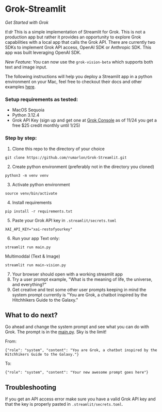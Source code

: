 # Grok-Streamlit
_Get Started with Grok_

*tl:dr* This is a simple implementation of Streamlit for Grok. This is not a production app but rather it provides an opportunity to explore Grok capabilities with a local app that calls the Grok API.  There are currently two SDKs to implement Grok API access, OpenAI SDK or Anthropic SDK. This app was built leveraging OpenAI SDK.

*New Feature:* You can now use the `grok-vision-beta` which supports both text and image input.

The following instructions will help you deploy a Streamlit app in a python environment on your Mac, feel free to checkout their docs and other examples [here](https://streamlit.io).

### Setup requirements as tested:

* MacOS Sequoia 
* Python 3.12.4
* Grok API Key (sign up and get one at [Grok Console](https://console.x.ai/) as of 11/24 you get a free $25 credit monthly until 1/25)

### Step by step:

1) Clone this repo to the directory of your choice
```
git clone https://github.com/rumarlon/Grok-Streamlit.git
```
2) Create python environment (preferably not in the directory you cloned)
```
python3 -m venv venv
```
3) Activate python environment
```
source venv/bin/activate
```
4) Install requirements
```
pip install -r requirements.txt
```
5) Paste your Grok API key in `.streamlit/secrets.toml` 
```
XAI_API_KEY="xai-restofyourkey"
```
6) Run your app
Text only:
```
streamlit run main.py
```
Multimoddal (Text & Image)
```
streamlit run main-vision.py
```

7) Your browser should open with a working streamlit app
8) Try a user prompt example, "What is the meaning of life, the universe, and everything?"
9) Get creative and test some other user prompts keeping in mind the system prompt currently is "You are Grok, a chatbot inspired by the Hitchhikers Guide to the Galaxy."

## What to do next?

Go ahead and change the system prompt and see what you can do with Grok. The prompt is in the [main.py](https://github.com/rumarlon/Grok-Streamlit/blob/master/main.py). Sky is the limit!

From:
```
{"role": "system", "content": "You are Grok, a chatbot inspired by the Hitchhikers Guide to the Galaxy."}
```
To:
```
{"role": "system", "content": "Your new awesome prompt goes here"}
```

## Troubleshooting

If you get an API access error make sure you have a valid Grok API key and that the key is properly pasted in `.streamlit/secrets.toml`.

